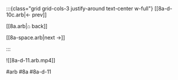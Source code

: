 :::{class="grid grid-cols-3 justify-around text-center w-full"}
[[8a-d-10c.arb|← prev]]

[[8a.arb|⌂ back]]

[[8a-space.arb|next →]]

:::

![[8a-d-11.arb.mp4]]

#arb #8a #8a-d-11

